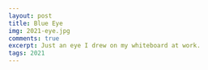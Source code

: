 ```yaml
---
layout: post
title: Blue Eye
img: 2021-eye.jpg
comments: true
excerpt: Just an eye I drew on my whiteboard at work.
tags: 2021
---
```

